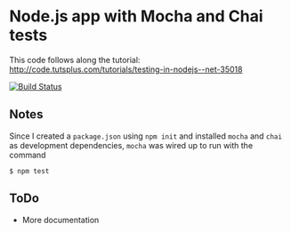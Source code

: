 # Node.js app with Mocha and Chai tests

This code follows along the tutorial:
http://code.tutsplus.com/tutorials/testing-in-nodejs--net-35018

[![Build Status](https://travis-ci.org/staeff/nodeack.svg?branch=master)](https://travis-ci.org/staeff/nodeack)

## Notes

Since I created a `package.json` using `npm init` and installed `mocha` and `chai`
as development dependencies, `mocha` was wired up to run with the command

    $ npm test

## ToDo

* More documentation
